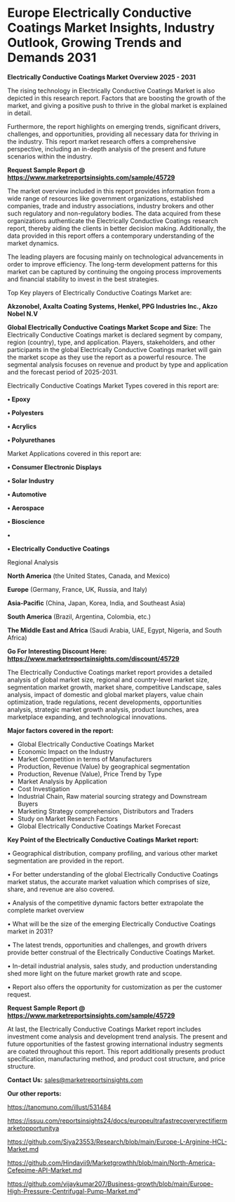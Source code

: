 # Europe Electrically Conductive Coatings Market Insights, Industry Outlook, Growing Trends and Demands 2031

<Strong> Electrically Conductive Coatings Market Overview 2025 - 2031</strong>

The rising technology in Electrically Conductive Coatings Market is also depicted in this research report. Factors that are boosting the growth of the market, and giving a positive push to thrive in the global market is explained in detail.

Furthermore, the report highlights on emerging trends, significant drivers, challenges, and opportunities, providing all necessary data for thriving in the industry. This report market research offers a comprehensive perspective, including an in-depth analysis of the present and future scenarios within the industry.

<strong>Request Sample Report @ <a href=https://www.marketreportsinsights.com/sample/45729>https://www.marketreportsinsights.com/sample/45729</a></strong>

The market overview included in this report provides information from a wide range of resources like government organizations, established companies, trade and industry associations, industry brokers and other such regulatory and non-regulatory bodies. The data acquired from these organizations authenticate the Electrically Conductive Coatings research report, thereby aiding the clients in better decision making. Additionally, the data provided in this report offers a contemporary understanding of the market dynamics.

The leading players are focusing mainly on technological advancements in order to improve efficiency. The long-term development patterns for this market can be captured by continuing the ongoing process improvements and financial stability to invest in the best strategies.

Top Key players of Electrically Conductive Coatings Market are:

<strong>Akzonobel, Axalta Coating Systems, Henkel, PPG Industries Inc., Akzo Nobel N.V</strong>

<strong><b>Global Electrically Conductive Coatings Market Scope and Size:</b></strong>
The Electrically Conductive Coatings market is declared segment by company, region (country), type, and application. Players, stakeholders, and other participants in the global Electrically Conductive Coatings market will gain the market scope as they use the report as a powerful resource. The segmental analysis focuses on revenue and product by type and application and the forecast period of 2025-2031.

Electrically Conductive Coatings Market Types covered in this report are:

<strong>•  Epoxy

•  Polyesters

•  Acrylics

•  Polyurethanes</strong>

Market Applications covered in this report are:

<strong>•  Consumer Electronic Displays

•  Solar Industry

•  Automotive

•  Aerospace

•  Bioscience

•  

•  Electrically Conductive Coatings</strong> 

Regional Analysis

<strong>North America</strong> (the United States, Canada, and Mexico)

<strong>Europe</strong> (Germany, France, UK, Russia, and Italy)

<strong>Asia-Pacific</strong> (China, Japan, Korea, India, and Southeast Asia)

<strong>South America</strong> (Brazil, Argentina, Colombia, etc.)

<strong>The Middle East and Africa</strong> (Saudi Arabia, UAE, Egypt, Nigeria, and South Africa)

<strong>Go For Interesting Discount Here: <a href=https://www.marketreportsinsights.com/discount/45729>https://www.marketreportsinsights.com/discount/45729</a></strong>

The Electrically Conductive Coatings market report provides a detailed analysis of global market size, regional and country-level market size, segmentation market growth, market share, competitive Landscape, sales analysis, impact of domestic and global market players, value chain optimization, trade regulations, recent developments, opportunities analysis, strategic market growth analysis, product launches, area marketplace expanding, and technological innovations.

<strong><b>Major factors covered in the report:</b></strong>
<ul>
  <li>Global Electrically Conductive Coatings Market </li>
  <li>Economic Impact on the Industry</li>
  <li>Market Competition in terms of Manufacturers</li>
  <li>Production, Revenue (Value) by geographical segmentation</li>
  <li>Production, Revenue (Value), Price Trend by Type</li>
  <li>Market Analysis by Application</li>
  <li>Cost Investigation</li>
  <li>Industrial Chain, Raw material sourcing strategy and Downstream Buyers</li>
  <li>Marketing Strategy comprehension, Distributors and Traders</li>
  <li>Study on Market Research Factors</li>
  <li>Global Electrically Conductive Coatings Market Forecast</li>
</ul>

<strong><b>Key Point of the Electrically Conductive Coatings Market report:</b></strong>

• Geographical distribution, company profiling, and various other market segmentation are provided in the report.

• For better understanding of the global Electrically Conductive Coatings market status, the accurate market valuation which comprises of size, share, and revenue are also covered.

• Analysis of the competitive dynamic factors better extrapolate the complete market overview

• What will be the size of the emerging Electrically Conductive Coatings market in 2031?

• The latest trends, opportunities and challenges, and growth drivers provide better construal of the Electrically Conductive Coatings Market.

• In-detail industrial analysis, sales study, and production understanding shed more light on the future market growth rate and scope.

• Report also offers the opportunity for customization as per the customer request.

<strong>Request Sample Report @ <a href=https://www.marketreportsinsights.com/sample/45729>https://www.marketreportsinsights.com/sample/45729</a></strong>

At last, the Electrically Conductive Coatings Market report includes investment come analysis and development trend analysis. The present and future opportunities of the fastest growing international industry segments are coated throughout this report. This report additionally presents product specification, manufacturing method, and product cost structure, and price structure.

<strong>Contact Us:</strong>
sales@marketreportsinsights.com

<strong>Our other reports:</strong>

<a href=https://tanomuno.com/illust/531484>https://tanomuno.com/illust/531484</a>

<a href=https://issuu.com/reportsinsights24/docs/europeultrafastrecoveryrectifiermarketopportunitya>https://issuu.com/reportsinsights24/docs/europeultrafastrecoveryrectifiermarketopportunitya</a>

<a href=https://github.com/Siya23553/Research/blob/main/Europe-L-Arginine-HCL-Market.md>https://github.com/Siya23553/Research/blob/main/Europe-L-Arginine-HCL-Market.md</a>

<a href=https://github.com/Hindavii9/Marketgrowthh/blob/main/North-America-Cefepime-API-Market.md>https://github.com/Hindavii9/Marketgrowthh/blob/main/North-America-Cefepime-API-Market.md</a>

<a href=https://github.com/vijaykumar207/Business-growth/blob/main/Europe-High-Pressure-Centrifugal-Pump-Market.md>https://github.com/vijaykumar207/Business-growth/blob/main/Europe-High-Pressure-Centrifugal-Pump-Market.md</a>"
